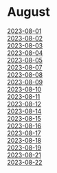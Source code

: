 # August

[2023-08-01](https://currentaffairs.pages.dev/August/2023-08-01)<br>
[2023-08-02](https://currentaffairs.pages.dev/August/2023-08-02)<br>
[2023-08-03](https://currentaffairs.pages.dev/August/2023-08-03)<br>
[2023-08-04](https://currentaffairs.pages.dev/August/2023-08-04)<br>
[2023-08-05](https://currentaffairs.pages.dev/August/2023-08-05)<br>
[2023-08-07](https://currentaffairs.pages.dev/August/2023-08-07)<br>
[2023-08-08](https://currentaffairs.pages.dev/August/2023-08-08)<br>
[2023-08-09](https://currentaffairs.pages.dev/August/2023-08-09)<br>
[2023-08-10](https://currentaffairs.pages.dev/August/2023-08-10)<br>
[2023-08-11](https://currentaffairs.pages.dev/August/2023-08-11)<br>
[2023-08-12](https://currentaffairs.pages.dev/August/2023-08-12)<br>
[2023-08-14](https://currentaffairs.pages.dev/August/2023-08-14)<br>
[2023-08-15](https://currentaffairs.pages.dev/August/2023-08-15)<br>
[2023-08-16](https://currentaffairs.pages.dev/August/2023-08-16)<br>
[2023-08-17](https://currentaffairs.pages.dev/August/2023-08-17)<br>
[2023-08-18](https://currentaffairs.pages.dev/August/2023-08-18)<br>
[2023-08-19](https://currentaffairs.pages.dev/August/2023-08-19)<br>
[2023-08-21](https://currentaffairs.pages.dev/August/2023-08-21)<br>
[2023-08-22](https://currentaffairs.pages.dev/August/2023-08-22)<br>